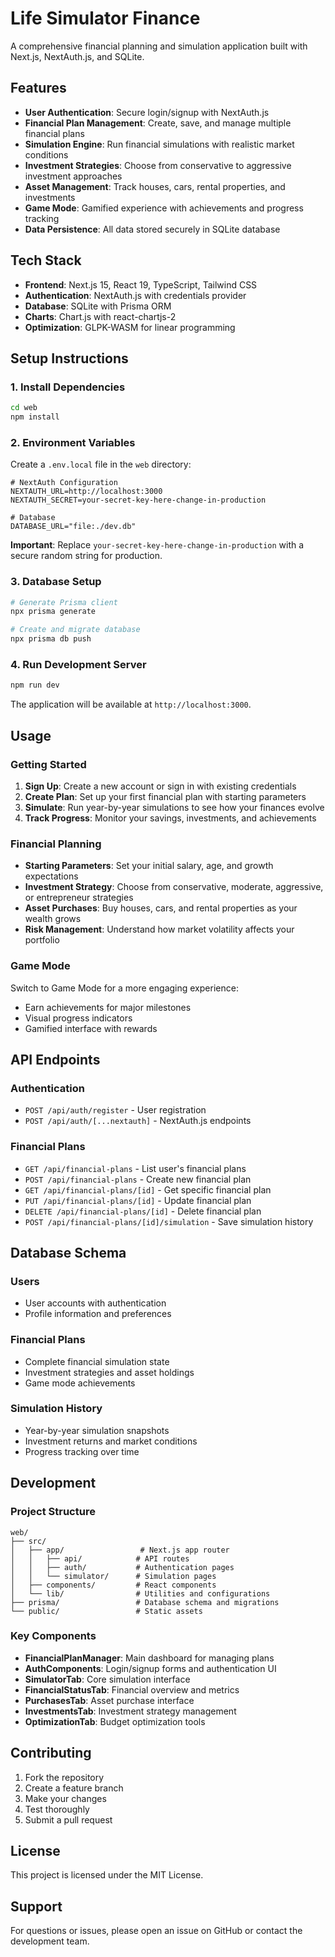 # Life Simulator Finance

A comprehensive financial planning and simulation application built with Next.js, NextAuth.js, and SQLite.

## Features

- **User Authentication**: Secure login/signup with NextAuth.js
- **Financial Plan Management**: Create, save, and manage multiple financial plans
- **Simulation Engine**: Run financial simulations with realistic market conditions
- **Investment Strategies**: Choose from conservative to aggressive investment approaches
- **Asset Management**: Track houses, cars, rental properties, and investments
- **Game Mode**: Gamified experience with achievements and progress tracking
- **Data Persistence**: All data stored securely in SQLite database

## Tech Stack

- **Frontend**: Next.js 15, React 19, TypeScript, Tailwind CSS
- **Authentication**: NextAuth.js with credentials provider
- **Database**: SQLite with Prisma ORM
- **Charts**: Chart.js with react-chartjs-2
- **Optimization**: GLPK-WASM for linear programming

## Setup Instructions

### 1. Install Dependencies

```bash
cd web
npm install
```

### 2. Environment Variables

Create a `.env.local` file in the `web` directory:

```env
# NextAuth Configuration
NEXTAUTH_URL=http://localhost:3000
NEXTAUTH_SECRET=your-secret-key-here-change-in-production

# Database
DATABASE_URL="file:./dev.db"
```

**Important**: Replace `your-secret-key-here-change-in-production` with a secure random string for production.

### 3. Database Setup

```bash
# Generate Prisma client
npx prisma generate

# Create and migrate database
npx prisma db push
```

### 4. Run Development Server

```bash
npm run dev
```

The application will be available at `http://localhost:3000`.

## Usage

### Getting Started

1. **Sign Up**: Create a new account or sign in with existing credentials
2. **Create Plan**: Set up your first financial plan with starting parameters
3. **Simulate**: Run year-by-year simulations to see how your finances evolve
4. **Track Progress**: Monitor your savings, investments, and achievements

### Financial Planning

- **Starting Parameters**: Set your initial salary, age, and growth expectations
- **Investment Strategy**: Choose from conservative, moderate, aggressive, or entrepreneur strategies
- **Asset Purchases**: Buy houses, cars, and rental properties as your wealth grows
- **Risk Management**: Understand how market volatility affects your portfolio

### Game Mode

Switch to Game Mode for a more engaging experience:
- Earn achievements for major milestones
- Visual progress indicators
- Gamified interface with rewards

## API Endpoints

### Authentication
- `POST /api/auth/register` - User registration
- `POST /api/auth/[...nextauth]` - NextAuth.js endpoints

### Financial Plans
- `GET /api/financial-plans` - List user's financial plans
- `POST /api/financial-plans` - Create new financial plan
- `GET /api/financial-plans/[id]` - Get specific financial plan
- `PUT /api/financial-plans/[id]` - Update financial plan
- `DELETE /api/financial-plans/[id]` - Delete financial plan
- `POST /api/financial-plans/[id]/simulation` - Save simulation history

## Database Schema

### Users
- User accounts with authentication
- Profile information and preferences

### Financial Plans
- Complete financial simulation state
- Investment strategies and asset holdings
- Game mode achievements

### Simulation History
- Year-by-year simulation snapshots
- Investment returns and market conditions
- Progress tracking over time

## Development

### Project Structure

```
web/
├── src/
│   ├── app/                 # Next.js app router
│   │   ├── api/            # API routes
│   │   ├── auth/           # Authentication pages
│   │   └── simulator/      # Simulation pages
│   ├── components/         # React components
│   └── lib/                # Utilities and configurations
├── prisma/                 # Database schema and migrations
└── public/                 # Static assets
```

### Key Components

- **FinancialPlanManager**: Main dashboard for managing plans
- **AuthComponents**: Login/signup forms and authentication UI
- **SimulatorTab**: Core simulation interface
- **FinancialStatusTab**: Financial overview and metrics
- **PurchasesTab**: Asset purchase interface
- **InvestmentsTab**: Investment strategy management
- **OptimizationTab**: Budget optimization tools

## Contributing

1. Fork the repository
2. Create a feature branch
3. Make your changes
4. Test thoroughly
5. Submit a pull request

## License

This project is licensed under the MIT License.

## Support

For questions or issues, please open an issue on GitHub or contact the development team.